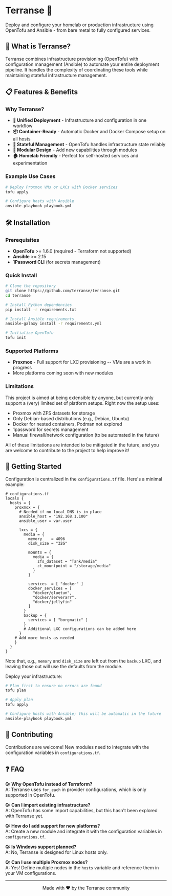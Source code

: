 # Terranse 🚀

Deploy and configure your homelab or production infrastructure using OpenTofu
and Ansible - from bare metal to fully configured services.

## 🎯 What is Terranse?

Terranse combines infrastructure provisioning (OpenTofu) with configuration
management (Ansible) to automate your entire deployment pipeline. It handles
the complexity of coordinating these tools while maintaining stateful
infrastructure management.

## 📋 Features & Benefits

### Why Terranse?

- **🔧 Unified Deployment** - Infrastructure and configuration in one workflow
- **📦 Container-Ready** - Automatic Docker and Docker Compose setup on all hosts
- **🔄 Stateful Management** - OpenTofu handles infrastructure state reliably
- **🎨 Modular Design** - Add new capabilities through modules
- **🏠 Homelab Friendly** - Perfect for self-hosted services and experimentation

### Example Use Cases

```bash
# Deploy Proxmox VMs or LXCs with Docker services
tofu apply

# Configure hosts with Ansible
ansible-playbook playbook.yml
```

## 🛠️ Installation

### Prerequisites

- **OpenTofu** >= 1.6.0 (required - Terraform not supported)
- **Ansible** >= 2.15
- **1Password CLI** (for secrets management)

### Quick Install

```bash
# Clone the repository
git clone https://github.com/terranse/terranse.git
cd terranse

# Install Python dependencies
pip install -r requirements.txt

# Install Ansible requirements
ansible-galaxy install -r requirements.yml

# Initialize OpenTofu
tofu init
```

### Supported Platforms

- **Proxmox** - Full support for LXC provisioning -- VMs are a work in progress
- More platforms coming soon with new modules

### Limitations

This project is aimed at being extensible by anyone, but currently only support
a (very) limited set of platform setups. Right now the setup uses:

- Proxmox with ZFS datasets for storage
- Only Debian-based distributions (e.g., Debian, Ubuntu)
- Docker for nested containers, Podman not explored
- 1password for secrets management
- Manual firewall/network configuration (to be automated in the future)

All of these limitations are intended to be mitigated in the future, and you
are welcome to contribute to the project to help improve it!

## 🚀 Getting Started

Configuration is centralized in the `configurations.tf` file. Here's a
minimal example:

```hcl
# configurations.tf
locals {
  hosts = {
    proxmox = {
      # Needed if no local DNS is in place
      ansible_host = "192.168.1.100"
      ansible_user = var.user

      lxcs = {
        media = {
          memory    = 4096
          disk_size = "32G"

          mounts = {
            media = {
              zfs_dataset = "Tank/media"
              ct_mountpoint = "/storage/media"
            }
          }

          services  = [ "docker" ]
          docker_services = [
            "docker/gluetun",
            "docker/serverarr",
            "docker/jellyfin"
          ]
        }
        backup = {
          services = [ "borgmatic" ]
        }
        # Additional LXC configurations can be added here
      }
    # Add more hosts as needed
    }
  }
}
```

Note that, e.g., `memory` and `disk_size` are left out from the `backup` LXC,
and leaving those out will use the defaults from the module.

Deploy your infrastructure:

```bash
# Plan first to ensure no errors are found
tofu plan

# Apply plan
tofu apply

# Configure hosts with Ansible; this will be automatic in the future
ansible-playbook playbook.yml
```

## 🤝 Contributing

Contributions are welcome! New modules need to integrate with the configuration
variables in `configurations.tf`.

## ❓ FAQ

**Q: Why OpenTofu instead of Terraform?**  
A: Terranse uses `for_each` in provider configurations, which is only
supported in OpenTofu.

**Q: Can I import existing infrastructure?**  
A: OpenTofu has some import capabilities, but this hasn't been explored with
Terranse yet.

**Q: How do I add support for new platforms?**  
A: Create a new module and integrate it with the configuration variables
in `configurations.tf`.

**Q: Is Windows support planned?**  
A: No, Terranse is designed for Linux hosts only.

**Q: Can I use multiple Proxmox nodes?**  
A: Yes! Define multiple nodes in the `hosts` variable and reference
them in your VM configurations.

---

<p align="center">
  Made with ❤️ by the Terranse community
</p>
